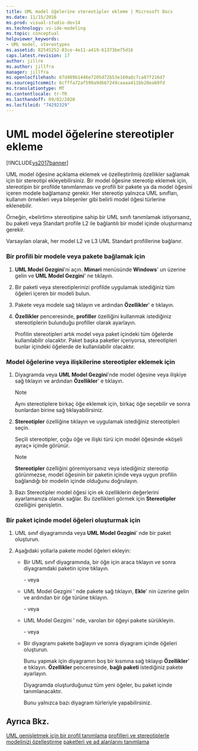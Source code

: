 ```yaml
---
title: UML model öğelerine stereotipler ekleme | Microsoft Docs
ms.date: 11/15/2016
ms.prod: visual-studio-dev14
ms.technology: vs-ide-modeling
ms.topic: conceptual
helpviewer_keywords:
- UML model, stereotypes
ms.assetid: 82545252-83ce-4e11-a419-61373be75d16
caps.latest.revision: 17
author: jillre
ms.author: jillfra
manager: jillfra
ms.openlocfilehash: 67d489b1446e7205d72b53e160a8c7ca87f216d7
ms.sourcegitcommit: 6cfffa72af599a9d667249caaaa411bb28ea69fd
ms.translationtype: MT
ms.contentlocale: tr-TR
ms.lasthandoff: 09/02/2020
ms.locfileid: "74292329"
---
```

# <a name="add-stereotypes-to-uml-model-elements"></a>UML model öğelerine stereotipler ekleme
[!INCLUDE[vs2017banner](../includes/vs2017banner.md)]

UML model öğesine açıklama eklemek ve özelleştirilmiş özellikler sağlamak için bir stereotipi ekleyebilirsiniz. Bir model öğesine stereotip eklemek için, stereotipin bir profilde tanımlanması ve profili bir pakete ya da model öğesini içeren modele bağlamanız gerekir. Her stereotip yalnızca UML sınıfları, kullanım örnekleri veya bileşenler gibi belirli model öğesi türlerine eklenebilir.

 Örneğin, «belirtim» stereotipine sahip bir UML sınıfı tanımlamak istiyorsanız, bu paketi veya Standart profile L2 ile bağlantılı bir model içinde oluşturmanız gerekir.

 Varsayılan olarak, her model L2 ve L3 UML Standart profillerine bağlanır.

### <a name="to-link-a-profile-to-a-model-or-a-package"></a>Bir profili bir modele veya pakete bağlamak için

1. **UML Model Gezgini**'ni açın. **Mimari** menüsünde **Windows**' un üzerine gelin ve **UML Model Gezgini**' ne tıklayın.

2. Bir paketi veya stereotiplerinizi profilde uygulamak istediğiniz tüm öğeleri içeren bir modeli bulun.

3. Pakete veya modele sağ tıklayın ve ardından **Özellikler**' e tıklayın.

4. **Özellikler** penceresinde, **profiller** özelliğini kullanmak istediğiniz stereotiplerin bulunduğu profiller olarak ayarlayın.

     Profilin stereotipleri artık model veya paket içindeki tüm öğelerde kullanılabilir olacaktır. Paket başka paketler içeriyorsa, stereotipleri bunlar içindeki öğelerde de kullanılabilir olacaktır.

### <a name="to-add-stereotypes-to-model-elements-or-relationships"></a>Model öğelerine veya ilişkilerine stereotipler eklemek için

1. Diyagramda veya **UML Model Gezgini**'nde model öğesine veya ilişkiye sağ tıklayın ve ardından **Özellikler**' e tıklayın.

    > [!NOTE]
    > Aynı stereotiplere birkaç öğe eklemek için, birkaç öğe seçebilir ve sonra bunlardan birine sağ tıklayabilirsiniz.

2. **Stereotipler** özelliğine tıklayın ve uygulamak istediğiniz stereotipleri seçin.

     Seçili stereotipler, çoğu öğe ve ilişki türü için model öğesinde «köşeli ayraç» içinde görünür.

    > [!NOTE]
    > **Stereotipler** özelliğini göremiyorsanız veya istediğiniz stereotip görünmezse, model öğesinin bir paketin içinde veya uygun profilin bağlandığı bir modelin içinde olduğunu doğrulayın.

3. Bazı Stereotipler model öğesi için ek özelliklerin değerlerini ayarlamanıza olanak sağlar. Bu özellikleri görmek için **Stereotipler** özelliğini genişletin.

### <a name="to-create-model-elements-within-a-package"></a>Bir paket içinde model öğeleri oluşturmak için

1. UML sınıf diyagramında veya **UML Model Gezgini**' nde bir paket oluşturun.

2. Aşağıdaki yollarla pakete model öğeleri ekleyin:

    - Bir UML sınıf diyagramında, bir öğe için araca tıklayın ve sonra diyagramdaki paketin içine tıklayın.

         \- veya

    - UML Model Gezgini ' nde pakete sağ tıklayın, **Ekle**' nin üzerine gelin ve ardından bir öğe türüne tıklayın.

         \- veya

    - UML Model Gezgini ' nde, varolan bir öğeyi pakete sürükleyin.

         \- veya

    - Bir diyagramı pakete bağlayın ve sonra diyagram içinde öğeleri oluşturun.

         Bunu yapmak için diyagramın boş bir kısmına sağ tıklayıp **Özellikler**' e tıklayın. **Özellikler** penceresinde, **bağlı paketi** istediğiniz pakete ayarlayın.

         Diyagramda oluşturduğunuz tüm yeni öğeler, bu paket içinde tanımlanacaktır.

         Bunu yalnızca bazı diyagram türleriyle yapabilirsiniz.

## <a name="see-also"></a>Ayrıca Bkz.
 [UML genişletmek için bir profil tanımlama](../modeling/define-a-profile-to-extend-uml.md) [profilleri ve stereotiplerle modelinizi özelleştirme](../modeling/customize-your-model-with-profiles-and-stereotypes.md) [paketleri ve ad alanlarını tanımlama](../modeling/define-packages-and-namespaces.md)


